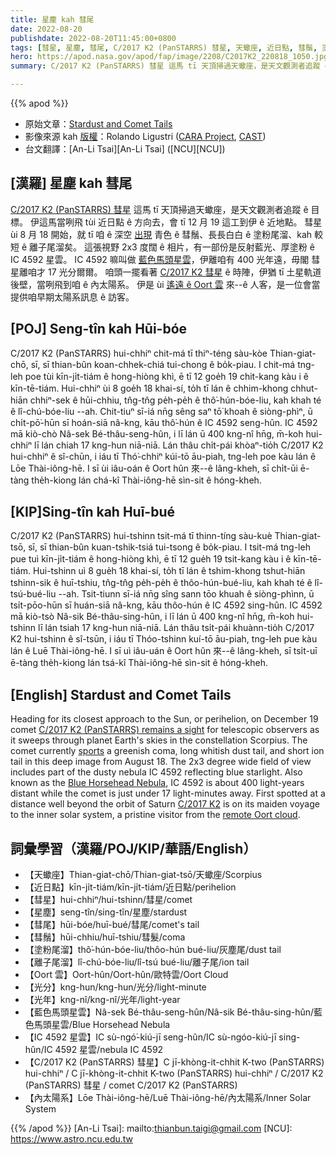```yaml
---
title: 星塵 kah 彗尾
date: 2022-08-20
publishdate: 2022-08-20T11:45:00+0800
tags: [彗星, 星塵, 彗尾, C/2017 K2 (PanSTARRS) 彗星, 天蠍座, 近日點, 彗鬚, 塗粉尾溜, 離子尾溜, IC 4592 星雲, 馬頭星雲, 光分, 光年, Oort 雲, 藍色馬頭星雲, 內太陽系]
hero: https://apod.nasa.gov/apod/fap/image/2208/C2017K2_220818_1050.jpg
summary: C/2017 K2 (PanSTARRS) 彗星 這馬 tī 天頂掃過天蠍座，是天文觀測者追蹤 ê 目標。

---
```


{{% apod %}}

- 原始文章：[Stardust and Comet Tails](https://apod.nasa.gov/apod/ap220820.html)
- 影像來源 kah [版權][copyright]：Rolando Ligustri ([CARA Project](http://cara.uai.it/), [CAST](http://www.castfvg.it/))
- 台文翻譯：[An-Li Tsai][An-Li Tsai] ([NCU][NCU])

## [漢羅] 星塵 kah 彗尾
[C/2017 K2 (PanSTARRS) 彗星][C/2017 K2 (PanSTARRS) remains a sight] 這馬 tī 天頂掃過天蠍座，是天文觀測者追蹤 ê 目標。
伊這馬當咧飛 tùi 近日點 ê 方向去，會 tī 12 月 19 這工到伊 ê 近地點。
彗星 ùi 8 月 18 開始，就 tī 咱 ê 深空 [出現][sports] 青色 ê 彗鬚、長長白白 ê 塗粉尾溜、kah 較短 ê 離子尾溜矣。
這張視野 2x3 度闊 ê 相片，有一部份是反射藍光、厚塗粉 ê IC 4592 星雲。
IC 4592 嘛叫做 [藍色馬頭星雲][Blue Horsehead Nebula]，伊離咱有 400 光年遠，毋閣 彗星離咱才 17 光分爾爾。
咱頭一擺看著 [C/2017 K2 彗星][C/2017 K2] ê 時陣，伊猶 tī 土星軌道後壁，當咧飛到咱 ê 內太陽系。
伊是 ùi [遙遠 ê Oort 雲][remote Oort cloud] 來--ê 人客，是一位會當提供咱早期太陽系訊息 ê 訪客。

## [POJ] Seng-tîn kah Hūi-bóe
C/2017 K2 (PanSTARRS) hui-chhiⁿ chit-má tī thiⁿ-téng sàu-kòe Thian-giat-chō, sī, sī thian-bûn koan-chhek-chiá tui-chong ê bo̍k-piau.
I chit-má tng-leh poe tùi kīn-ji̍t-tiám ê hong-hiòng khì, ē tī 12 goe̍h 19 chit-kang kàu i ê kīn-tē-tiám.
Hui-chhiⁿ ùi 8 goe̍h 18 khai-sí, to̍h tī lán ê chhim-khong chhut-hiān chhiⁿ-sek ê hūi-chhiu, tn̂g-tn̂g pe̍h-pe̍h ê thô͘-hún-bóe-liu, kah khah té ê lî-chú-bóe-liu --ah.
Chit-tiuⁿ sī-iá nn̄g sêng saⁿ tō͘ khoah ê siòng-phìⁿ, ū chi̍t-pō͘-hūn sī hoán-siā nâ-kng, kāu thô͘-hún ê IC 4592 seng-hûn.
IC 4592 mā kiò-chò Nâ-sek Bé-thâu-seng-hûn, i lī lán ū 400 kng-nî hn̄g, m̄-koh hui-chhiⁿ lī lán chiah 17 kng-hun niā-niā.
Lán thâu chi̍t-pái khòaⁿ-tio̍h C/2017 K2 hui-chhiⁿ ê sî-chūn, i iáu tī Thó͘-chhiⁿ kúi-tō āu-piah, tng-leh poe kàu lán ê Lōe Thài-iông-hē.
I sī ùi iâu-oán ê Oort hûn 來--ê lâng-kheh, sī chi̍t-ūi ē-tàng the̍h-kiong lán chá-kî Thài-iông-hē sìn-sit ê hóng-kheh.


## [KIP]Sing-tîn kah Huī-bué
C/2017 K2 (PanSTARRS) hui-tshinn tsit-má tī thinn-tíng sàu-kuè Thian-giat-tsō, sī, sī thian-bûn kuan-tshik-tsiá tui-tsong ê bo̍k-piau.
I tsit-má tng-leh pue tuì kīn-ji̍t-tiám ê hong-hiòng khì, ē tī 12 gue̍h 19 tsit-kang kàu i ê kīn-tē-tiám.
Hui-tshinn uì 8 gue̍h 18 khai-sí, to̍h tī lán ê tshim-khong tshut-hiān tshinn-sik ê huī-tshiu, tn̂g-tn̂g pe̍h-pe̍h ê thôo-hún-bué-liu, kah khah té ê lî-tsú-bué-liu --ah.
Tsit-tiunn sī-iá nn̄g sîng sann tōo khuah ê siòng-phìnn, ū tsi̍t-pōo-hūn sī huán-siā nâ-kng, kāu thôo-hún ê IC 4592 sing-hûn.
IC 4592 mā kiò-tsò Nâ-sik Bé-thâu-sing-hûn, i lī lán ū 400 kng-nî hn̄g, m̄-koh hui-tshinn lī lán tsiah 17 kng-hun niā-niā.
Lán thâu tsi̍t-pái khuànn-tio̍h C/2017 K2 hui-tshinn ê sî-tsūn, i iáu tī Thóo-tshinn kuí-tō āu-piah, tng-leh pue kàu lán ê Luē Thài-iông-hē.
I sī uì iâu-uán ê Oort hûn 來--ê lâng-kheh, sī tsi̍t-uī ē-tàng the̍h-kiong lán tsá-kî Thài-iông-hē sìn-sit ê hóng-kheh.

## [English] Stardust and Comet Tails
Heading for its closest approach to the Sun, or perihelion, on December 19 comet [C/2017 K2 (PanSTARRS) remains a sight][C/2017 K2 (PanSTARRS) remains a sight] for telescopic observers as it sweeps through planet Earth's skies in the constellation Scorpius.
The comet currently [sports][sports] a greenish coma, long whitish dust tail, and short ion tail in this deep image from August 18.
The 2x3 degree wide field of view includes part of the dusty nebula IC 4592 reflecting blue starlight.
Also known as the [Blue Horsehead Nebula][Blue Horsehead Nebula], IC 4592 is about 400 light-years distant while the comet is just under 17 light-minutes away.
First spotted at a distance well beyond the orbit of Saturn [C/2017 K2][C/2017 K2] is on its maiden voyage to the inner solar system, a pristine visitor from the [remote Oort cloud][remote Oort cloud].

## 詞彙學習（漢羅/POJ/KIP/華語/English）
- 【天蠍座】Thian-giat-chō/Thian-giat-tsō/天蠍座/Scorpius
- 【近日點】kīn-ji̍t-tiám/kīn-ji̍t-tiám/近日點/perihelion
- 【彗星】hui-chhiⁿ/hui-tshinn/彗星/comet
- 【星塵】seng-tîn/sing-tîn/星塵/stardust
- 【彗尾】hūi-bóe/huī-bué/彗尾/comet's tail
- 【彗鬚】hūi-chhiu/huī-tshiu/彗髮/coma
- 【塗粉尾溜】thô͘-hún-bóe-liu/thôo-hún bué-liu/灰塵尾/dust tail
- 【離子尾溜】lî-chú-bóe-liu/lî-tsú bué-liu/離子尾/ion tail
- 【Oort 雲】Oort-hûn/Oort-hûn/歐特雲/Oort Cloud
- 【光分】kng-hun/kng-hun/光分/light-minute
- 【光年】kng-nî/kng-nî/光年/light-year
- 【藍色馬頭星雲】Nâ-sek Bé-thâu-seng-hûn/Nâ-sik Bé-thâu-sing-hûn/藍色馬頭星雲/Blue Horsehead Nebula
- 【IC 4592 星雲】IC sù-ngó͘-kiú-jī seng-hûn/IC sù-ngóo-kiú-jī sing-hûn/IC 4592 星雲/nebula IC 4592
- 【C/2017 K2 (PanSTARRS) 彗星】C jī-khòng-it-chhit K-two (PanSTARRS) hui-chhiⁿ / C jī-khòng-it-chhit K-two (PanSTARRS) hui-chhiⁿ / C/2017 K2 (PanSTARRS) 彗星 / comet C/2017 K2 (PanSTARRS)
- 【內太陽系】Lōe Thài-iông-hē/Luē Thài-iông-hē/內太陽系/Inner Solar System


{{% /apod %}}
[An-Li Tsai]: mailto:thianbun.taigi@gmail.com
[NCU]: https://www.astro.ncu.edu.tw

[copyright]: https://apod.nasa.gov/apod/fap/lib/about_apod.html#srapply

[C/2017 K2 (PanSTARRS) remains a sight]:https://earthsky.org/astronomy-essentials/large-comet-c-2017-k2-panstarrs-summer-2022/
[sports]:https://apod.nasa.gov/apod/ap150721.html
[Blue Horsehead Nebula]:https://apod.nasa.gov/apod/ap210705.html
[C/2017 K2]:https://hubblesite.org/contents/news-releases/2017/news-2017-40.html
[remote Oort cloud]:https://solarsystem.nasa.gov/solar-system/oort-cloud/overview/
